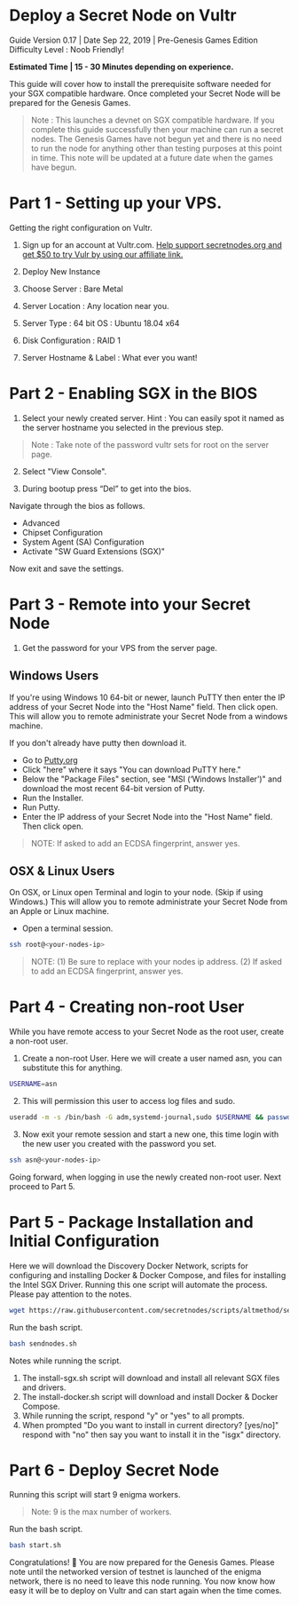 # Deploy a Secret Node on Vultr
Guide Version 0.17 | Date Sep 22, 2019 | Pre-Genesis Games Edition
Difficulty Level : Noob Friendly!

**Estimated Time | 15 - 30 Minutes depending on experience.**

This guide will cover how to install the prerequisite software needed for your SGX compatible hardware. Once completed your Secret Node will be prepared for the Genesis Games.

> Note : This launches a devnet on SGX compatible hardware. If you complete this guide successfully then your machine can run a secret nodes. The Genesis Games have not begun yet and there is no need to run the node for anything other than testing purposes at this point in time. This note will be updated at a future date when the games have begun.

# Part 1 - Setting up your VPS.
Getting the right configuration on Vultr.

1. Sign up for an account at Vultr.com. [Help support secretnodes.org and get $50 to try Vulr by using our affiliate link.](https://www.vultr.com/?ref=8267597-4F)

2. Deploy New Instance

3. Choose Server : Bare Metal

4. Server Location : Any location near you.

5. Server Type : 64 bit OS : Ubuntu 18.04 x64

6. Disk Configuration : RAID 1

7. Server Hostname & Label : What ever you want!

# Part 2 - Enabling SGX in the BIOS

1. Select your newly created server. Hint : You can easily spot it named as the server hostname you selected in the previous step.

> Note : Take note of the password vultr sets for root on the server page.

2. Select "View Console".

3. During bootup press “Del” to get into the bios.

Navigate through the bios as follows.
*  Advanced
* Chipset Configuration
* System Agent (SA) Configuration
* Activate "SW Guard Extensions (SGX)"

Now exit and save the settings.

# Part 3 - Remote into your Secret Node

1. Get the password for your VPS from the server page.

## Windows Users
If you're using Windows 10 64-bit or newer, launch PuTTY then enter the IP address of your Secret Node into the "Host Name" field. Then click open. This will allow you to remote administrate your Secret Node from a windows machine.

If you don't already have putty then download it.
* Go to [Putty.org](https://www.putty.org/)
* Click "here" where it says "You can download PuTTY here."
* Below the "Package Files" section, see "MSI (‘Windows Installer’)" and download the most recent 64-bit version of Putty.
* Run the Installer.
* Run Putty.
* Enter the IP address of your Secret Node into the "Host Name" field. Then click open.

> NOTE: If asked to add an ECDSA fingerprint, answer yes.

## OSX & Linux Users
On OSX, or Linux open Terminal and login to your node. (Skip if using Windows.)
 This will allow you to remote administrate your Secret Node from an Apple or Linux machine.

* Open a terminal session.
```bash
ssh root@<your-nodes-ip>
```
> NOTE: (1) Be sure to replace <your-nodes-ip> with your nodes ip address. (2) If asked to add an ECDSA fingerprint, answer yes.

# Part 4 - Creating non-root User

While you have remote access to your Secret Node as the root user, create a non-root user.

1. Create a non-root User. Here we will create a user named asn, you can substitute this for anything.
```bash
USERNAME=asn
```

2. This will permission this user to access log files and sudo.
```bash
useradd -m -s /bin/bash -G adm,systemd-journal,sudo $USERNAME && passwd $USERNAME
```

3. Now exit your remote session and start a new one, this time login with the new user you created with the password you set.
```bash
ssh asn@<your-nodes-ip>
```

Going forward, when logging in use the newly created non-root user.
Next proceed to Part 5.

# Part 5 - Package Installation and Initial Configuration

Here we will download the Discovery Docker Network, scripts for configuring and installing Docker & Docker Compose, and files for installing the Intel SGX Driver. Running this one script will automate the process. Please pay attention to the notes.

```bash
wget https://raw.githubusercontent.com/secretnodes/scripts/altmethod/sendnodes.sh
```

Run the bash script.
```bash
bash sendnodes.sh
```

Notes while running the script.
1. The install-sgx.sh script will download and install all relevant SGX files and drivers.
2. The install-docker.sh script will download and install Docker & Docker Compose.
3. While running the script, respond "y" or "yes" to all prompts.
4. When prompted "Do you want to install in current directory? [yes/no]" respond with "no" then say you want to install it in the "isgx" directory.

# Part 6 - Deploy Secret Node

Running this script will start 9 enigma workers.

> Note: 9 is the max number of workers.

Run the bash script.
```bash
bash start.sh
```

Congratulations! 🎉 You are now prepared for the Genesis Games. Please note until the networked version of testnet is launched of the enigma network, there is no need to leave this node running. You now know how easy it will be to deploy on Vultr and can start again when the time comes.